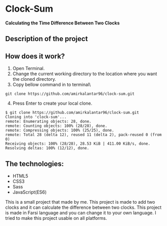 # Clock-Sum
**Calculating the Time Difference Between Two Clocks**

## Description of the project

## How does it work?
1. Open Terminal.
2. Change the current working directory to the location where you want the cloned directory.
3. Copy bellow command in to terminal\
  ```
  git clone https://github.com/amirkalantar96/clock-sum.git
  ```
4. Press Enter to create your local clone.
  ```
  $ git clone https://github.com/amirkalantar96/clock-sum.git
  Cloning into 'clock-sum'...
  remote: Enumerating objects: 28, done.
  remote: Counting objects: 100% (28/28), done.
  remote: Compressing objects: 100% (25/25), done.
  remote: Total 28 (delta 12), reused 11 (delta 2), pack-reused 0 (from 0)
  Receiving objects: 100% (28/28), 28.53 KiB | 411.00 KiB/s, done.
  Resolving deltas: 100% (12/12), done.
  ```

## The technologies:
- HTML5
- CSS3
- Sass
- JavaScript(ES6)


This is a small project that made by me.
This project is made to add two clocks and it can calculate the difference between two clocks.
This project is made in Farsi language and you can change it to your own language.
I tried to make this project usable on all platforms.
